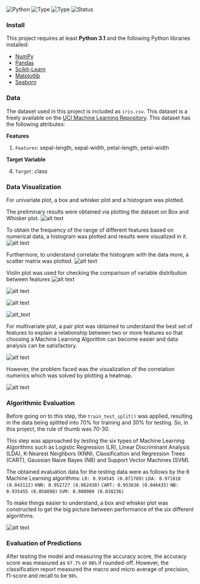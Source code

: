 ![Python](https://img.shields.io/badge/Python-3.x-orange.svg)
![Type](https://img.shields.io/badge/Machine-Learning-red.svg) ![Type](https://img.shields.io/badge/Type-Supervised-yellow.svg)
![Status](https://img.shields.io/badge/Status-Completed-yellowgreen.svg)

### Install

This project requires at least **Python 3.1** and the following Python libraries installed:

- [NumPy](http://www.numpy.org/)
- [Pandas](http://pandas.pydata.org)
- [Scikit-Learn](http://scikit-learn.org/stable/)
- [Matplotlib](http://matplotlib.org/users/installing.html/)
- [Seaborn](https://seaborn.pydata.org/installing.html/)

### Data

The dataset used in this project is included as `iris.csv`. This dataset is a freely available on the [UCI Machine Learning Repository](https://archive.ics.uci.edu/ml/datasets/). This dataset has the following attributes:

**Features**
1.  `Features`: sepal-length, sepal-width, petal-length, petal-width

**Target Variable**

4. `Target`: class

### Data Visualization

For univariate plot, a box and whisker plot and a histogram was plotted.

The preliminary results were obtained via plotting the dataset on Box and Whisker plot.
![alt text](Images/boxplot.png)

To obtain the frequency of the range of different features based on numerical data, a histogram was plotted and results were visualized in it.
![alt text](Images/hist.png)

Furthermore, to understand correlate the histogram with the data more, a scatter matrix was plotted.
![alt text](Images/scatter.png)

Violin plot was used for checking the comparison of variable distribution between features
![alt text](Images/v1.png)

![alt text](Images/v2.png)

![alt text](Images/v3.png)

![alt_text](Images/v4.png)

For multivariate plot, a pair plot was obtained to understand the best set of features to explain a relationship between two or more features so that choosing a Machine Learning Algorithm can become easier and data analysis can be satisfactory.

![alt text](Images/sns.png)

However, the problem faced was the visualization of the correlation numerics which was solved by plotting a heatmap.

![alt text](Images/heatmap.png)

### Algorithmic Evaluation

Before going on to this step, the `train_test_split()` was applied, resulting in the data being splitted into 70% for training and 30% for testing. So, in this project, the rule of thumb was 70-30.

This step was approached by testing the six types of Machine Learning Algorithms such as Logistic Regression (LR), Linear Discriminant Analysis (LDA), K-Nearest Neighbors (KNN), Classification and Regression Trees (CART), Gaussian Naive Bayes (NB) and Support Vector Machines (SVM).

The obtained evaluation data for the testing data were as follows by the 6 Machine Learning algorithms:
`LR: 0.934545 (0.071789)`
`LDA: 0.971818 (0.043112)`
`KNN: 0.952727 (0.062430)`
`CART: 0.953636 (0.046435)`
`NB: 0.935455 (0.058698)`
`SVM: 0.980909 (0.038236)`

To make things easier to understand, a box and whisker plot was constructed to get the big picture between performance of the six different algorithms.

![alt text](Images/algo.png)

### Evaluation of Predictions

After testing the model and measuring the accuracy score, the accuracy score was measured as `97.7%` or `98%` if rounded-off. 
However, the classification report measured the macro and micro average of precision, f1-score and recall to be `98%`.
